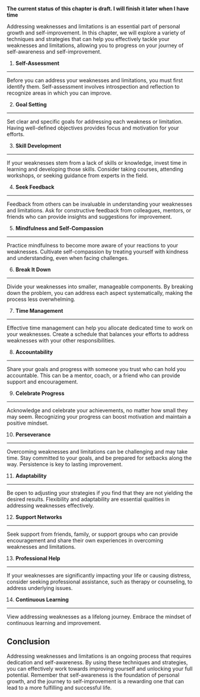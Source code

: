**The current status of this chapter is draft. I will finish it later when I have time**

Addressing weaknesses and limitations is an essential part of personal growth and self-improvement. In this chapter, we will explore a variety of techniques and strategies that can help you effectively tackle your weaknesses and limitations, allowing you to progress on your journey of self-awareness and self-improvement.

1. **Self-Assessment**
----------------------

Before you can address your weaknesses and limitations, you must first identify them. Self-assessment involves introspection and reflection to recognize areas in which you can improve.

2. **Goal Setting**
-------------------

Set clear and specific goals for addressing each weakness or limitation. Having well-defined objectives provides focus and motivation for your efforts.

3. **Skill Development**
------------------------

If your weaknesses stem from a lack of skills or knowledge, invest time in learning and developing those skills. Consider taking courses, attending workshops, or seeking guidance from experts in the field.

4. **Seek Feedback**
--------------------

Feedback from others can be invaluable in understanding your weaknesses and limitations. Ask for constructive feedback from colleagues, mentors, or friends who can provide insights and suggestions for improvement.

5. **Mindfulness and Self-Compassion**
--------------------------------------

Practice mindfulness to become more aware of your reactions to your weaknesses. Cultivate self-compassion by treating yourself with kindness and understanding, even when facing challenges.

6. **Break It Down**
--------------------

Divide your weaknesses into smaller, manageable components. By breaking down the problem, you can address each aspect systematically, making the process less overwhelming.

7. **Time Management**
----------------------

Effective time management can help you allocate dedicated time to work on your weaknesses. Create a schedule that balances your efforts to address weaknesses with your other responsibilities.

8. **Accountability**
---------------------

Share your goals and progress with someone you trust who can hold you accountable. This can be a mentor, coach, or a friend who can provide support and encouragement.

9. **Celebrate Progress**
-------------------------

Acknowledge and celebrate your achievements, no matter how small they may seem. Recognizing your progress can boost motivation and maintain a positive mindset.

10. **Perseverance**
--------------------

Overcoming weaknesses and limitations can be challenging and may take time. Stay committed to your goals, and be prepared for setbacks along the way. Persistence is key to lasting improvement.

11. **Adaptability**
--------------------

Be open to adjusting your strategies if you find that they are not yielding the desired results. Flexibility and adaptability are essential qualities in addressing weaknesses effectively.

12. **Support Networks**
------------------------

Seek support from friends, family, or support groups who can provide encouragement and share their own experiences in overcoming weaknesses and limitations.

13. **Professional Help**
-------------------------

If your weaknesses are significantly impacting your life or causing distress, consider seeking professional assistance, such as therapy or counseling, to address underlying issues.

14. **Continuous Learning**
---------------------------

View addressing weaknesses as a lifelong journey. Embrace the mindset of continuous learning and improvement.

Conclusion
----------

Addressing weaknesses and limitations is an ongoing process that requires dedication and self-awareness. By using these techniques and strategies, you can effectively work towards improving yourself and unlocking your full potential. Remember that self-awareness is the foundation of personal growth, and the journey to self-improvement is a rewarding one that can lead to a more fulfilling and successful life.
